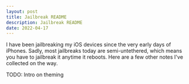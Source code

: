 ```yaml
---
layout: post
title: Jailbreak README
description: Jailbreak README
date: 2022-04-17
---
```

I have been jailbreaking my iOS devices since the very early days of iPhones.  Sadly, most jailbreaks today are semi-untethered, which means you have to jailbreak it anytime it reboots.  Here are a few other notes I've collected on the way.

TODO: Intro on theming
